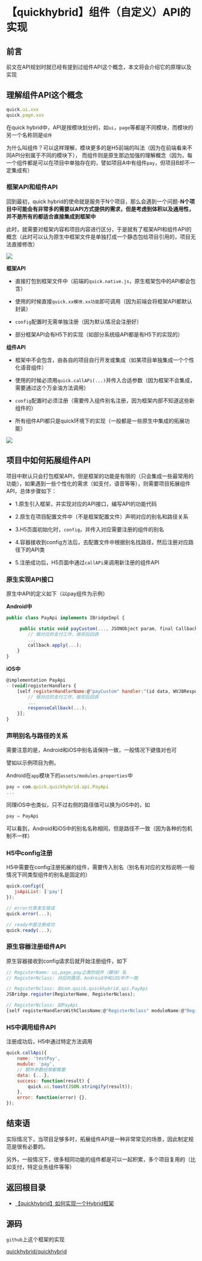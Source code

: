 # 【quickhybrid】组件（自定义）API的实现

## 前言

前文在API规划时就已经有提到过组件API这个概念，本文将会介绍它的原理以及实现

## 理解组件API这个概念

```js
quick.ui.xxx
quick.page.xxx
```

在quick hybrid中，API是按模块划分的，如`ui`，`page`等都是不同模块，而模块的另一个名称则是`组件`

为什么叫组件？可以这样理解，模块更多的是H5前端的叫法（因为在前端看来不同API分别属于不同的模块下），
而组件则是原生那边加强的理解概念（因为，每一个组件都是可以在项目中单独存在的，譬如项目A中有组件`pay`，但项目B却不一定集成有）

### 框架API和组件API

回到最初，quick hybrid的使命就是服务于N个项目，那么会遇到一个问题-__N个项目中可能会有非常多的需要以API方式提供的需求，但是考虑到体积以及通用性，并不是所有的都适合直接集成到框架中__

此时，就需要对框架内容和项目内容进行区分，于是就有了框架API和组件API的概念（此时可以认为原生中框架文件是单独打成一个静态包给项目引用的，项目无法直接修改）

![](https://quickhybrid.github.io/staticresource/images/quick_apicomponents.png)

__框架API__

- 直接打包到框架文件中（前端的`quick.native.js`，原生框架包中的API都会包含）

- 使用的时候直接`quick.xx模块.xx功能`即可调用（因为前端会将框架API都默认封装）

- `config`配置时无需单独注册（因为默认情况会注册好）

- 部分框架API会有H5下的实现（如部分系统级API都是有H5下的实现的）

__组件API__

- 框架中不会包含，由各自的项目自行开发或集成（如某项目单独集成一个个性化语音组件）

- 使用的时候必须用`quick.callAPi(...)`并传入合适参数（因为框架不会集成，需要通过这个万金油方法调用）

- `config`配置时必须注册（需要传入组件别名注册，因为框架内部不知道这些新组件的）

- 所有组件API都只是quick环境下的实现（一般都是一些原生中集成的拓展功能）

![](https://quickhybrid.github.io/staticresource/images/quick_apicomponents2.png)

## 项目中如何拓展组件API

项目中默认只会打包框架API，但是框架的功能是有限的（只会集成一些最常用的功能），如果遇到一些个性化的需求（如支付，语音等等），则需要项目拓展组件API，总体步骤如下：

- 1.原生引入框架，并实现对应的API接口，编写API的功能代码

- 2.原生在项目配置文件中（不是框架配置文件）声明对应的别名和路径关系

- 3.H5页面初始化时，`config`，并传入对应需要注册的组件的别名

- 4.容器接收到config方法后，去配置文件中根据别名找路径，然后注册对应路径下的API类

- 5.注册成功后，H5页面中通过`callAPi`来调用新注册的组件API

### 原生实现API接口

原生中API的定义如下（以pay组件为示例）

__Android中__

```js
public class PayApi implements IBridgeImpl {

     public static void payCustom(..., JSONObject param, final Callback callback) {
        // 做对应的支付工作，做完后回调
        ...
        callback.apply(...);
    }
}
```

__iOS中__

```js
@implementation PayApi
- (void)registerHandlers {
    [self registerHandlerName:@"payCustom" handler:^(id data, WVJBResponseCallback responseCallback) {
        // 做对应的支付工作，做完后回调
        ...
        responseCallback(...);
    }];
}
```

### 声明别名与路径的关系

需要注意的是，Android和iOS中别名请保持一致，一般情况下键值对也可

譬如以示例项目为例，

Android在`app`模块下的`assets/modules.properties`中

```js
pay = com.quick.quickhybrid.api.PayApi
...
```

同理iOS中也类似，只不过右侧的路径值可以换为iOS中的，如

```js
pay = PayApi
```

可以看到，Android和iOS中的别名名称相同，但是路径不一致（因为各种的包机制不一样）

### H5中config注册

H5中需要在config注册拓展的组件，需要传入别名（别名有对应的文档说明-一般情况下同类型组件的别名是固定的）

```js
quick.config({
   jsApiList: ['pay']
});

// error代表发生错误
quick.error(...);

// ready中是注册成功
quick.ready(...);
```

### 原生容器注册组件API

原生容器接收到config请求后就开始注册组件，如下

```js
// RegisterName: ui,page,pay之类的组件（模块）名
// RegisterNclass: 对应的路径，Android中和iOS中不一致

// RegisterNclass: 如com.quick.quickhybrid.api.PayApi
JSBridge.register(RegisterName, RegisterNclass);
```

```js
// RegisterNclass: 如PayApi
[self registerHandlersWithClassName:@"RegisterNclass" moduleName:@"RegisterName"];
```

### H5中调用组件API

注册成功后，H5中通过特定方法调用

```js
quick.callApi({
    name: 'testPay',
    mudule: 'pay',
    // 额外参数经常都需要
    data: {...},
    success: function(result) {
        quick.ui.toast(JSON.stringify(result));
    },
    error: function(error) {},
});
```

## 结束语

实际情况下，当项目足够多时，拓展组件API是一种非常常见的场景，因此制定规范是很有必要的。

另外，一般情况下，很多相同功能的组件都是可以一起积累，多个项目复用的（比如支付，特定业务组件等等）

## 返回根目录

- [【quickhybrid】如何实现一个Hybrid框架](https://github.com/quickhybrid/quickhybrid/issues/12)

## 源码

`github`上这个框架的实现

[quickhybrid/quickhybrid](https://github.com/quickhybrid/quickhybrid)
